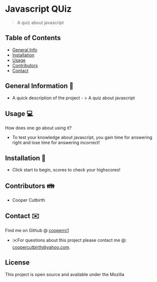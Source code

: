 # Javascript QUiz
> A quiz about javascript


## Table of Contents
* [General Info](#general-information)
* [Installation](#installation)
* [Usage](#usage)
* [Contributors](#contributors)
* [Contact](#contact)
<!-- * [License](#license) -->


## General Information 📃
- A quick description of the project - > A quiz about javascript


## Usage  💻 
How does one go about using it?
* To test your knowledge about javascript, you gain time for answering right and lose time for answering incorrect!


## Installation 💾
* Click start to begin, scores to check your highscores!


## Contributors 👪
* Cooper Cutbirth


## Contact ✉️
Find me on Github @ [cooperrc1](http://github.com/cooperrc1)
* ✉️For questions about this project please contact me @: coopercutbirth@yahoo.com.



 ## License
This project is open source and available under the Mozilla


    
